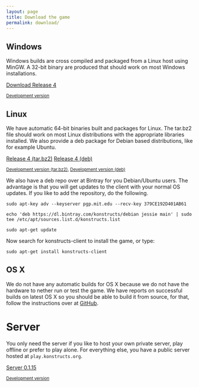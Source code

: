 ```yaml
---
layout: page
title: Download the game
permalink: download/
---
```


## Windows

Windows builds are cross compiled and packaged from a Linux host
using MinGW. A 32-bit binary are produced that should work on most
Windows installations.

<a  class="btn btn-primary" href="https://bintray.com/artifact/download/konstructs/windows/konstructs-client-4-windows.zip">Download Release 4</a>

<small><a href="https://bintray.com/artifact/download/konstructs/windows/konstructs-client.zip">Development version</a></small>

## Linux

We have automatic 64-bit binaries built and packages for Linux. The tar.bz2 file should work on most Linux distributions with the appropriate libraries installed. We also provide a deb package for Debian based distributions, like for example Ubuntu.

<a class="btn btn-primary" href="https://bintray.com/artifact/download/konstructs/linux/konstructs-client-4-linux.tar.bz2">Release 4 (tar.bz2)</a>
<a class="btn btn-primary" href="https://bintray.com/artifact/download/konstructs/debian/pool/main/k/konstructs-client/konstructs-client_4-1062_amd64.deb">Release 4 (deb)</a>


<small><a href="https://bintray.com/artifact/download/konstructs/linux/konstructs-client.tar.bz2">Development version (tar.bz2)</a>, <a href="https://dl.bintray.com/konstructs/debian/pool/main/k/konstructs-client/">Development version (deb)</a></small>

We also have a deb repo over at Bintray for you Debian/Ubuntu users. The advantage is that you will get updates to the client with your normal OS updates. If you like to add the repository, do the following.

`
sudo apt-key adv --keyserver pgp.mit.edu --recv-key 379CE192D401AB61
`

`
echo 'deb https://dl.bintray.com/konstructs/debian jessie main' | sudo tee /etc/apt/sources.list.d/konstructs.list
`

`
sudo apt-get update
`

Now search for konstructs-client to install the game, or type:

`
sudo apt-get install konstructs-client
`

## OS X

We do not have any automatic builds for OS X because we do not have the hardware to nether run or test the game. We have reports on successful builds on latest OS X so you should be able to build it from source, for that, follow the instructions over at [GitHub](https://github.com/konstructs/client/blob/master/BUILD.md).

# Server

You only need the server if you like to host your own private server, play offline or prefer to play alone. For everything else, you have a public server hosted at `play.konstructs.org`.

<a class="btn btn-primary" href="https://bintray.com/artifact/download/konstructs/jars/konstructs-server-build-v0.1.15.jar">Server 0.1.15</a>

<small><a href="https://bintray.com/artifact/download/konstructs/jars/konstructs-server-build-dev.jar">Development version</a></small>
